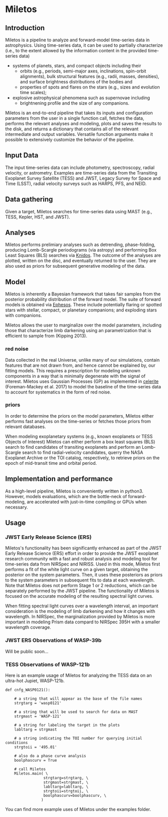# Miletos

## Introduction
Miletos is a pipeline to analyze and forward-model time-series data in astrophysics. Using time-series data, it can be used to partially characterize (i.e., to the extent allowed by the information content in the provided time-series data)
- systems of planets, stars, and compact objects including their
    - orbits (e.g., periods, semi-major axes, inclinations, spin-orbit alignments), bulk structural features (e.g., radii, masses, densities), and surface brightness distributions of the bodies and
    - properties of spots and flares on the stars (e.g., sizes and evolution time scales);
- explosive astrophysical phenomena such as supernovae including
    - brightnening profile and the size of any companions.


Miletos is an end-to-end pipeline that takes its inputs and configuration parameters from the user in a single function call, fetches the data, performs the relevant analyses and modeling, plots and saves the results to the disk, and returns a dictionary that contains all of the relevant intermediate and output variables. Versatile function arguments make it possible to extensively customize the behavior of the pipeline.


## Input Data
The input time-series data can include photometry, spectroscopy, radial velocity, or astrometry. Examples are time-series data from the Transiting Exoplanet Survey Satellite (TESS) and JWST, Legacy Survey for Space and Time (LSST), radial velocity surveys such as HARPS, PFS, and NEID.


## Data gathering
Given a target, Miletos searches for time-series data using MAST (e.g., TESS, Kepler, HST, and JWST).


## Analyses
Miletos performs prelimiary analyses such as detrending, phase-folding, producing  Lomb-Scargle periodograms (via astropy) and performing Box Least Squares (BLS) searches via [Knidos](https://github.com/tdaylan/knidos). The outcome of the analyses are plotted, written on the disc, and eventually returned to the user. They are also used as priors for subsequent generative modeling of the data.


## Model
Miletos is inherently a Bayesian framework that takes fair samples from the posterior probability distribution of the forward model. The suite of forward models is obtained via [Ephesos](https://github.com/tdaylan/ephesos). These include potentially flaring or spotted stars with stellar, compact, or planetary companions; and exploding stars with companions.

Miletos allows the user to marginalize over the model parameters, including those that characterize limb darkening using an parametrization that is efficient to sample from (Kipping 2013).


### red noise
Data collected in the real Universe, unlike many of our simulations, contain features that are not drawn from, and hence cannot be explained by, our fitting models. This requires a prescription for modeling unknown components in a way that is minimally degenerate with the signal of interest. Miletos uses Gaussian Processes (GP) as implemented in [celerite](https://github.com/dfm/celerite) (Foreman-Mackey et al. 2017) to model the baseline of the time-series data to account for systematics in the form of red noise.


### priors
In order to determine the priors on the model parameters, Miletos either performs fast analyses on the time-series or fetches those priors from relevant databases.

When modeling exoplanetary systems (e.g., known exoplanets or TESS Objects of Interest) Miletos can either perform a box least squares (BLS) search to find candidates of transiting exoplanets and perform an Lomb-Scargle search to find radial-velocity candidates, querry the NASA Exoplanet Archive or the TOI catalog, respectively, to retrieve priors on the epoch of mid-transit time and orbital period.


## Implementation and performance
As a high-level pipeline, Miletos is conveniently written in python3. However, models evaluations, which are the bottle-neck of forward-modeling, are accelerated with just-in-time compiling or GPUs when necessary.


## Usage

### JWST Early Release Science (ERS)

Miletos's functionality has been significantly enhanced as part of the JWST Early Release Science (ERS) effort in order to provide the JWST exoplanet research community with a fast and robust analysis and modeling tool for time-series data from NIRSpec and NIRISS. Used in this mode, Miletos first performs a fit of the white light curve on a given target, obtaining the posterior on the system parameters. Then, it uses these posteriors as priors to the system parameters in subsequent fits to data at each wavelength. Note that Miletos does not perform Stage 1 or 2 reductions, which can be separately performed by the JWST pipeline. The functionality of Miletos is focused on the accurate modeling of the resulting spectral light curves.

When fitting spectral light curves over a wavelength interval, an important consideration is the modeling of limb darkening and how it changes with wavelength. In NIRSpec, the marginalization provided by Miletos is more important in modeling Prism data compard to NIRSpec 395H with a smaller wavelength coverage. 


### JWST ERS Observations of WASP-39b

Will be public soon...


### TESS Observations of WASP-121b

Here is an example usage of Miletos for analyzing the TESS data on an ultra-hot Jupiet, WASP-121b.

```
def cnfg_WASP0121():
    
    # a string that will appear as the base of the file names
    strgtarg = 'wasp0121'
    
    # a string that will be used to search for data on MAST 
    strgmast = 'WASP-121'
    
    # a string for labeling the target in the plots
    labltarg = strgmast
    
    # a string indicating the TOI number for querying initial conditions
    strgtoii = '495.01'
    
    # also do a phase curve analysis
    boolphascurv = True
    
    # call Miletos
    Miletos.main( \
                 strgtarg=strgtarg, \
                 strgmast=strgmast, \
                 labltarg=labltarg, \
                 strgtoii=strgtoii, \
                 boolphascurv=boolphascurv, \
                )
```

You can find more example uses of Miletos under the examples folder.

